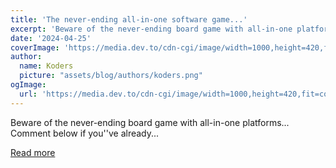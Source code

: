 ```yaml
---
title: 'The never-ending all-in-one software game...'
excerpt: 'Beware of the never-ending board game with all-in-one platforms... Comment below if you''ve already...'
date: '2024-04-25'
coverImage: 'https://media.dev.to/cdn-cgi/image/width=1000,height=420,fit=cover,gravity=auto,format=auto/https%3A%2F%2Fdev-to-uploads.s3.amazonaws.com%2Fuploads%2Farticles%2Fhg7fptvnyei0kfid1mxb.jpg'
author:
  name: Koders
  picture: "assets/blog/authors/koders.png"
ogImage:
  url: 'https://media.dev.to/cdn-cgi/image/width=1000,height=420,fit=cover,gravity=auto,format=auto/https%3A%2F%2Fdev-to-uploads.s3.amazonaws.com%2Fuploads%2Farticles%2Fhg7fptvnyei0kfid1mxb.jpg'
---
```


Beware of the never-ending board game with all-in-one platforms... Comment below if you''ve already...

[Read more](https://dev.to/buildwebcrumbs/the-never-ending-all-in-one-platform-game-9cb)
